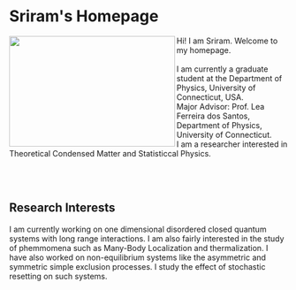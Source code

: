 # Sriram's Homepage
<img align = "left" src="Photo.JPG" width="300" height="200">

Hi! I am Sriram. Welcome to my homepage.
<br/><br/>
I am currently a graduate student at the Department of Physics, University of Connecticut, USA.
<br/>
Major Advisor: Prof. Lea Ferreira dos Santos, Department of Physics, University of Connecticut.
<br/>
I am a researcher interested in Theoretical Condensed Matter and Statisticcal Physics. 

<br/><br/>
## Research Interests
I am currently working on one dimensional disordered closed quantum systems with long range interactions. I am also fairly interested in the study of phemmomena such as Many-Body Localization and thermalization. I have also worked on non-equilibrium systems like the asymmetric and symmetric simple exclusion processes. I study the effect of stochastic resetting on such systems.
